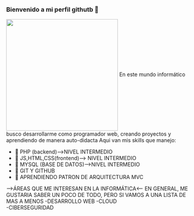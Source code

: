 ### Bienvenido a mi perfil githutb 👋 ##
<img src="https://media.giphy.com/media/v1.Y2lkPTc5MGI3NjExYzZhNDNlNmY4MzIwYTIyYWFmMTVmODEyYzdmYjliNDc2MDBlZTAzZSZjdD1n/fr4GKfJFL92G3z1LkV/giphy.gif" width='300' align="center"/>
En este mundo informático busco desarrollarme como programador web, creando proyectos y aprendiendo de manera
auto-didacta
Aqui van mis skills que manejo:

- 🔭 PHP (backend)-->NIVEL INTERMEDIO
- 🌱 JS,HTML,CSS(frontend)--> NIVEL INTERMEDIO
- 👯 MYSQL (BASE DE DATOS)-->NIVEL INTERMEDIO
- 🤔 GIT Y GITHUB 
- 💬 APRENDIENDO PATRON DE ARQUITECTURA MVC

-->ÁREAS QUE ME INTERESAN EN LA INFORMÁTICA<--
  EN GENERAL, ME GUSTARIA SABER UN POCO DE TODO, PERO SI VAMOS A UNA LISTA DE MAS A MENOS
            -DESARROLLO WEB
            -CLOUD  
            -CIBERSEGURIDAD
